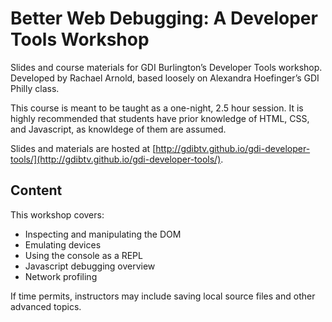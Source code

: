 # Better Web Debugging: A Developer Tools Workshop

Slides and course materials for GDI Burlington’s Developer Tools workshop. Developed by Rachael Arnold, based loosely on Alexandra Hoefinger’s GDI Philly class.

This course is meant to be taught as a one-night, 2.5 hour session. It is highly recommended that students have prior knowledge of HTML, CSS, and Javascript, as knowldege of them are assumed.

Slides and materials are hosted at [http://gdibtv.github.io/gdi-developer-tools/](http://gdibtv.github.io/gdi-developer-tools/).

## Content

This workshop covers:

- Inspecting and manipulating the DOM
- Emulating devices
- Using the console as a REPL
- Javascript debugging overview
- Network profiling

If time permits, instructors may include saving local source files and other advanced topics.

